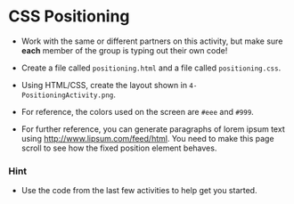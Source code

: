 # CSS Positioning

- Work with the same or different partners on this activity, but make sure **each** member of the group is typing out their own code!

- Create a file called `positioning.html` and a file called `positioning.css`.

- Using HTML/CSS, create the layout shown in `4-PositioningActivity.png`.

- For reference, the colors used on the screen are `#eee` and `#999`.

- For further reference, you can generate paragraphs of lorem ipsum text using <http://www.lipsum.com/feed/html>. You need to make this page scroll to see how the fixed position element behaves.

### Hint

- Use the code from the last few activities to help get you started.
